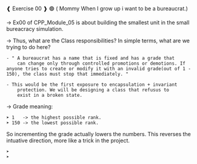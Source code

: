 
❰ Exercise 00 ❱ 
 🟢 ( Mommy When I grow up i want to be a  bureaucrat.)

-> Ex00 of CPP_Module_05 is about building the smallest unit in 
	the small bureacracy simulation.

-> Thus, what are the Class responsibilities? In simple terms, what
	are we trying to do here?
	
	- " A bureaucrat has a name that is fixed and has a grade that
		can change only through controlled promotions or demotions. If anyone tries to create or modify it with an invalid grade(out of 1 - 150), the class must stop that immediately. "

	- This would be the first exposure to encapsulation + invariant
		protection. We will be designing a class that refusus to
		exist in a broken state.

-> Grade meaning: 
	
	➤ 1   -> the highest possible rank.
	➤ 150 -> the lowest possible rank.

So incrementing the grade actually lowers the numbers. This
reverses the intuative direction, more like a trick in the project.




	➤
	➤